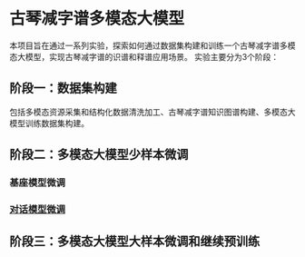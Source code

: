 # 古琴减字谱多模态大模型
本项目旨在通过一系列实验，探索如何通过数据集构建和训练一个古琴减字谱多模态大模型，实现古琴减字谱的识谱和释谱应用场景。
实验主要分为3个阶段：

## 阶段一：数据集构建
包括多模态资源采集和结构化数据清洗加工、古琴减字谱知识图谱构建、多模态大模型训练数据集构建。

## 阶段二：多模态大模型少样本微调

### 基座模型微调

### [对话模型微调](对话模型微调.md)

 
## 阶段三：多模态大模型大样本微调和继续预训练
